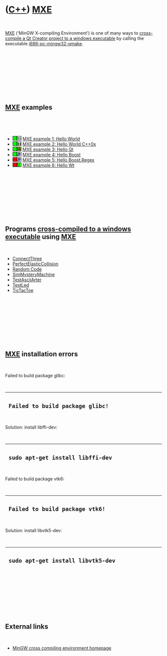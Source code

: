 
 

 

 

 

 

([C++](Cpp.md)) [MXE](CppMxe.md)
==================================

 

[MXE](CppMxe.md) ('MinGW X-compiling Environment') is one of many ways
to [cross-compile a Qt Creator project to a windows
executable](CppQtCrosscompileToWindows.md) by calling the executable
[i686-pc-mingw32-qmake](CppI686-pc-mingw32-qmake.md).

 

 

 

 

 

[MXE](CppMxe.md) examples
--------------------------

 

 

-   ![OKAY](PicGreen.png)![C++98](PicCpp98.png) [MXE example 1: Hello
    World](CppMxeExample1.md)
-   ![OKAY](PicGreen.png)![C++11](PicCpp11.png) [MXE example 2: Hello
    World C++0x](CppMxeExample2.md)
-   ![OKAY](PicGreen.png)![Qt](PicQt.png) [MXE example 3: Hello
    Qt](CppMxeExample3.md)
-   ![OKAY](PicGreen.png)![Boost](PicBoost.png) [MXE example 4: Hello
    Boost](CppMxeExample4.md)
-   ![FAIL](PicRed.png)![Boost](PicBoost.png) [MXE example 5: Hello
    Boost.Regex](CppMxeExample5.md)
-   ![FAIL](PicRed.png)![Wt](PicWt.png) [MXE example 6: Hello
    Wt](CppMxeExample6.md)

 

 

 

 

 

Programs [cross-compiled to a windows executable](CppQtCrosscompileToWindows.md) using [MXE](CppMxe.md)
---------------------------------------------------------------------------------------------------------

 

-   [ConnectThree](https://github.com/richelbilderbeek/ConnectThree)
-   [PerfectElasticCollision](ToolPerfectElasticCollision.md)
-   [Random Code](ToolRandomCode.md)
-   [SimMysteryMachine](ToolSimMysteryMachine.md)
-   [TestAsciiArter](ToolTestAsciiArter.md)
-   [TestLed](ToolTestLed.md)
-   [TicTacToe](GameTicTacToe.md)

 

 

 

 

 

[MXE](CppMxe.md) installation errors
-------------------------------------

 

Failed to build package glibc:

 

  -----------------------------------
  ` Failed to build package glibc!`
  -----------------------------------

 

Solution: install libffi-dev:

 

  ------------------------------------
  ` sudo apt-get install libffi-dev`
  ------------------------------------

 

Failed to build package vtk6:

 

  ----------------------------------
  ` Failed to build package vtk6!`
  ----------------------------------

 

Solution: install libvtk5-dev:

 

  -------------------------------------
  ` sudo apt-get install libvtk5-dev`
  -------------------------------------

 

 

 

 

 

External links
--------------

 

-   [MinGW cross compiling environment
    homepage](http://mingw-cross-env.nongnu.org)

 

 

 

 

 

 

